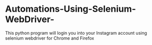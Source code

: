 # Automations-Using-Selenium-WebDriver-
This python program will login you into your Instagram account using selenium webdriver for Chrome and Firefox
